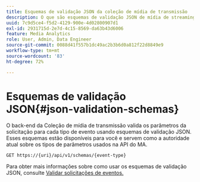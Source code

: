 ```yaml
---
title: Esquemas de validação JSON da coleção de mídia de transmissão
description: O que são esquemas de validação JSON de mídia de streaming e como eles são usados para determinar os parâmetros do corpo da solicitação corretos para cada tipo de evento.
uuid: 7c9d5ce4-f5d2-4129-900e-4d02800907d1
exl-id: 2931715d-2e7d-4c15-8569-da63b43d6006
feature: Media Analytics
role: User, Admin, Data Engineer
source-git-commit: 0088d41f557b1dc49ac2b3b6d0a812f22d8849e9
workflow-type: tm+mt
source-wordcount: '83'
ht-degree: 72%

---
```


# Esquemas de validação JSON{#json-validation-schemas}

O back-end da Coleção de mídia de transmissão valida os parâmetros da solicitação para cada tipo de evento usando esquemas de validação JSON. Esses esquemas estão disponíveis para você e servem como a autoridade atual sobre os tipos de parâmetros usados na API do MA.

`GET https://{uri}/api/v1/schemas/{event-type}`

Para obter mais informações sobre como usar os esquemas de validação JSON, consulte [Validar solicitações de eventos.](../mc-api-impl/mc-api-validate-reqs.md)
